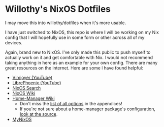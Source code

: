 # Willothy's NixOS Dotfiles

I may move this into willothy/dotfiles when it's more usable.

I have just switched to NixOS, this repo is where I will be working on my Nix config that I will
hopefully use in some form or other across all of my devices.

Again, brand new to NixOS. I've only made this public to push myself to actually work on it and get
comfortable with Nix. I would not recommend taking anything in here as an example for your own config. There are
many great resources on the internet. Here are some I have found helpful:

- [Vimjoyer (YouTube)](https://www.youtube.com/@vimjoyer)
- [LibrePhoenix (YouTube)](https://www.youtube.com/@librephoenix)
- [NixOS Search](https://search.nixos.org)
- [NixOS Wiki](https://nixos.wiki/wiki/Main_Page)
- [Home-Manager Wiki](https://nix-community.github.io/home-manager/)
  - Don't miss the [list of all options](https://nix-community.github.io/home-manager/options.xhtml) in the appendices!
  - If you're not sure about a home-manager package's configuration, [look at the source](https://github.com/nix-community/home-manager/).
- [MyNixOS](https://mynixos.com/)
